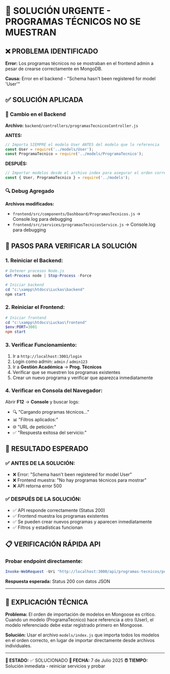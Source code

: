 # 🚨 SOLUCIÓN URGENTE - PROGRAMAS TÉCNICOS NO SE MUESTRAN

## ❌ PROBLEMA IDENTIFICADO
**Error:** Los programas técnicos no se mostraban en el frontend admin a pesar de crearse correctamente en MongoDB.

**Causa:** Error en el backend - "Schema hasn't been registered for model 'User'"

## ✅ SOLUCIÓN APLICADA

### 🔧 **Cambio en el Backend**
**Archivo:** `backend/controllers/programasTecnicosController.js`

**ANTES:**
```javascript
// Importa SIEMPRE el modelo User ANTES del modelo que lo referencia
const User = require('../models/User');
const ProgramaTecnico = require('../models/ProgramaTecnico');
```

**DESPUÉS:**
```javascript
// Importar modelos desde el archivo index para asegurar el orden correcto
const { User, ProgramaTecnico } = require('../models');
```

### 🔍 **Debug Agregado**
**Archivos modificados:**
- `frontend/src/components/Dashboard/ProgramasTecnicos.js` → Console.log para debugging
- `frontend/src/services/programasTecnicosService.js` → Console.log para debugging

## 🚀 **PASOS PARA VERIFICAR LA SOLUCIÓN**

### 1. **Reiniciar el Backend:**
```powershell
# Detener procesos Node.js
Get-Process node | Stop-Process -Force

# Iniciar backend
cd "c:\xampp\htdocs\Luckas\backend"
npm start
```

### 2. **Reiniciar el Frontend:**
```powershell
# Iniciar frontend
cd "c:\xampp\htdocs\Luckas\frontend"
$env:PORT=3001
npm start
```

### 3. **Verificar Funcionamiento:**
1. Ir a `http://localhost:3001/login`
2. Login como admin: `admin` / `admin123`
3. Ir a **Gestión Académica** → **Prog. Técnicos**
4. Verificar que se muestren los programas existentes
5. Crear un nuevo programa y verificar que aparezca inmediatamente

### 4. **Verificar en Consola del Navegador:**
Abrir **F12** → **Console** y buscar logs:
- 🔍 "Cargando programas técnicos..."
- 📊 "Filtros aplicados:"
- 🌐 "URL de petición:"
- ✅ "Respuesta exitosa del servicio:"

## 🎯 **RESULTADO ESPERADO**

### ✅ **ANTES DE LA SOLUCIÓN:**
- ❌ Error: "Schema hasn't been registered for model User"
- ❌ Frontend muestra: "No hay programas técnicos para mostrar"
- ❌ API retorna error 500

### ✅ **DESPUÉS DE LA SOLUCIÓN:**
- ✅ API responde correctamente (Status 200)
- ✅ Frontend muestra los programas existentes
- ✅ Se pueden crear nuevos programas y aparecen inmediatamente
- ✅ Filtros y estadísticas funcionan

## 📋 **VERIFICACIÓN RÁPIDA API**

### Probar endpoint directamente:
```powershell
Invoke-WebRequest -Uri "http://localhost:3000/api/programas-tecnicos/publicos" -Method GET
```

**Respuesta esperada:** Status 200 con datos JSON

---

## 🔧 **EXPLICACIÓN TÉCNICA**

**Problema:** El orden de importación de modelos en Mongoose es crítico. Cuando un modelo (ProgramaTecnico) hace referencia a otro (User), el modelo referenciado debe estar registrado primero en Mongoose.

**Solución:** Usar el archivo `models/index.js` que importa todos los modelos en el orden correcto, en lugar de importar directamente desde archivos individuales.

---

**🎉 ESTADO:** ✅ SOLUCIONADO
**📅 FECHA:** 7 de Julio 2025
**⏰ TIEMPO:** Solución inmediata - reiniciar servicios y probar
